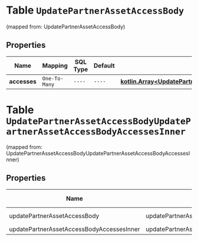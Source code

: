 
# Table `UpdatePartnerAssetAccessBody`
(mapped from: UpdatePartnerAssetAccessBody)

## Properties
Name | Mapping | SQL Type | Default | Type | Description | Notes
---- | ------- | -------- | ------- | ---- | ----------- | -----
**accesses** | `One-To-Many` | `----` | `----`  | [**kotlin.Array&lt;UpdatePartnerAssetAccessBodyAccessesInner&gt;**](UpdatePartnerAssetAccessBodyAccessesInner.md) |  | 


# **Table `UpdatePartnerAssetAccessBodyUpdatePartnerAssetAccessBodyAccessesInner`**
(mapped from: UpdatePartnerAssetAccessBodyUpdatePartnerAssetAccessBodyAccessesInner)

## Properties
Name | Mapping | SQL Type | Default | Type | Description | Notes
---- | ------- | -------- | ------- | ---- | ----------- | -----
updatePartnerAssetAccessBody | updatePartnerAssetAccessBody | long | | kotlin.Long | Primary Key | *one*
updatePartnerAssetAccessBodyAccessesInner | updatePartnerAssetAccessBodyAccessesInner | long | | kotlin.Long | Foreign Key | *many*



